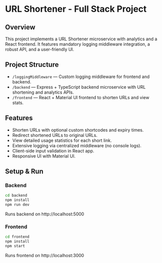 # URL Shortener - Full Stack Project

## Overview  
This project implements a URL Shortener microservice with analytics and a React frontend. It features mandatory logging middleware integration, a robust API, and a user-friendly UI.

## Project Structure
- `/loggingMiddleware` — Custom logging middleware for frontend and backend.
- `/backend` — Express + TypeScript backend microservice with URL shortening and analytics APIs.
- `/frontend` — React + Material UI frontend to shorten URLs and view stats.

## Features
- Shorten URLs with optional custom shortcodes and expiry times.
- Redirect shortened URLs to original URLs.
- View detailed usage statistics for each short link.
- Extensive logging via centralized middleware (no console logs).
- Client-side input validation in React app.
- Responsive UI with Material UI.

## Setup & Run

### Backend
```bash
cd backend
npm install
npm run dev
```
Runs backend on http://localhost:5000

### Frontend
```bash
cd frontend
npm install
npm start
```
Runs frontend on http://localhost:3000
